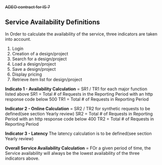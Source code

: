 ~~ADEO contract for IS 7~~

## Service Availability Definitions

In Order to calculate the availability of the service, three indicators are taken into account.

1. Login
2. Creation of a design/project
3. Search for a design/project
4. Load a design/project
5. Save a design/project
6. Display pricing
7. Retrieve item list for design/project

**Indicato 1 - Availability Calculation** = SR1 / TR1 for each major function listed above 
SR1 = Total # of Requests in the Reporting Period with an http response code below 500
TR1 = Total # of Requests in Reporting Period

**Indicator 2 - Online Calculation** = SR2 / TR2 for synthetic requests to be defined(see section Yearly review)
SR2 = Total # of Requests in Reporting Period with an http response code below 400
TR2 = Total # of Requests in Reporting Period

**Indicator 3 - Latency** The latency calculation is to be defined(see section Yearly review)

**Overall Service Availability Calculation** = FOr a given period of time, the Service availability will always be the lowest availability of the three indicators above.